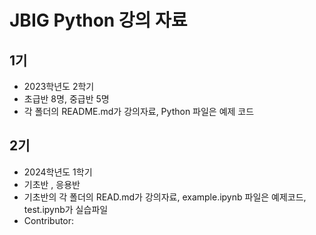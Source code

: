 # JBIG Python 강의 자료

## 1기

- 2023학년도 2학기
- 초급반 8명, 중급반 5명
- 각 폴더의 README.md가 강의자료, Python 파일은 예제 코드

## 2기

- 2024학년도 1학기
- 기초반 , 응용반
- 기초반의 각 폴더의 READ.md가 강의자료, example.ipynb 파일은 예제코드, test.ipynb가 실습파일
- Contributor:
